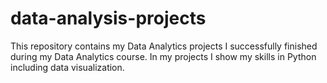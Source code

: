 # data-analysis-projects
This repository contains my Data Analytics projects I successfully finished during my Data Analytics course. In my projects I show my skills in Python including data visualization.
